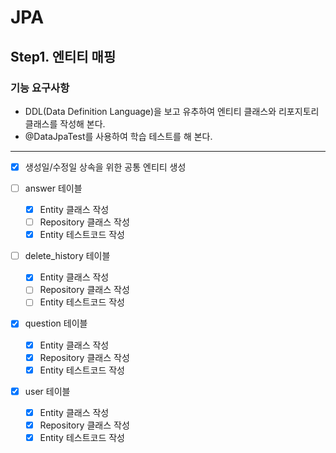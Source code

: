 # JPA

## Step1. 엔티티 매핑

### 기능 요구사항

- DDL(Data Definition Language)을 보고 유추하여 엔티티 클래스와 리포지토리 클래스를 작성해 본다.
- @DataJpaTest를 사용하여 학습 테스트를 해 본다.

---

- [x] 생성일/수정일 상속을 위한 공통 엔티티 생성

- [ ] answer 테이블
    - [x] Entity 클래스 작성
    - [ ] Repository 클래스 작성
    - [x] Entity 테스트코드 작성

- [ ] delete_history 테이블
    - [x] Entity 클래스 작성
    - [ ] Repository 클래스 작성
    - [ ] Entity 테스트코드 작성

- [x] question 테이블
    - [x] Entity 클래스 작성
    - [x] Repository 클래스 작성
    - [x] Entity 테스트코드 작성

- [x] user 테이블
    - [x] Entity 클래스 작성
    - [x] Repository 클래스 작성
    - [x] Entity 테스트코드 작성